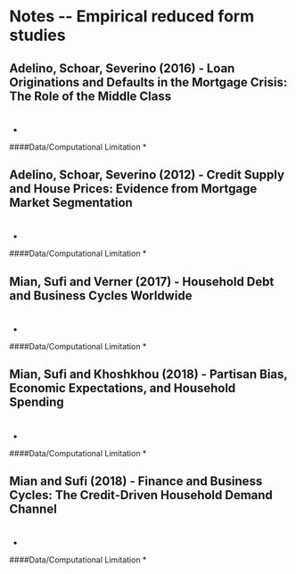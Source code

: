 # Notes -- Empirical reduced form studies
## Adelino, Schoar, Severino (2016) - Loan Originations and Defaults in the Mortgage Crisis: The Role of the Middle Class
#

*

####Data/Computational Limitation
*


## Adelino, Schoar, Severino (2012) - Credit Supply and House Prices: Evidence from Mortgage Market Segmentation
#

*

####Data/Computational Limitation
*


## Mian, Sufi and Verner (2017) - Household Debt and Business Cycles Worldwide
#

*

####Data/Computational Limitation
*

## Mian, Sufi and Khoshkhou (2018) - Partisan Bias, Economic Expectations, and Household Spending
#

*

####Data/Computational Limitation
*

## Mian and Sufi (2018) - Finance and Business Cycles: The Credit-Driven Household Demand Channel
#

*

####Data/Computational Limitation
*
